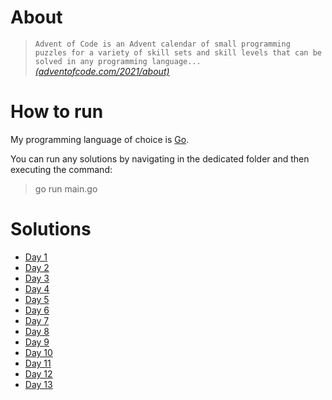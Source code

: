 # About
>`Advent of Code is an Advent calendar of small programming puzzles for a variety of skill sets and skill levels that can be solved in any programming language...`
 <cite>[(adventofcode.com/2021/about)](https://adventofcode.com/2021/about)</cite>

# How to run
My programming language of choice is [Go](https://go.dev/learn/).

You can run any solutions by navigating in the dedicated folder and then executing the command: 
> go run main.go

# Solutions
- [Day 1](./2021/1)
- [Day 2](./2021/2)
- [Day 3](./2021/3)
- [Day 4](./2021/4)
- [Day 5](./2021/5)
- [Day 6](./2021/6)
- [Day 7](./2021/7)
- [Day 8](./2021/8)
- [Day 9](./2021/9)
- [Day 10](./2021/10)
- [Day 11](./2021/11)
- [Day 12](./2021/12)
- [Day 13](./2021/13)